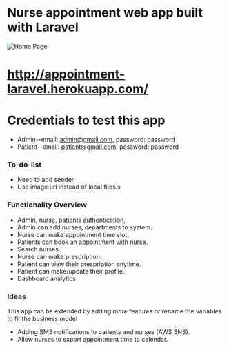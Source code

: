 # Nurse appointment web app built with Laravel

![Home Page](https://github.com/khoadodk/appointment-laravel/blob/master/homepage.PNG)

# http://appointment-laravel.herokuapp.com/

# Credentials to test this app

-   Admin--email: admin@gmail.com, password: password
-   Patient--email: patient@gmail.com, password: password

### To-do-list

-   Need to add seeder
-   Use image url instead of local files.s

### Functionality Overview

-   Admin, nurse, patients authentication,
-   Admin can add nurses, departments to system.
-   Nurse can make appointment time slot.
-   Patients can book an appointment with nurse.
-   Search nurses.
-   Nurse can make prespription.
-   Patient can view their prespription anytime.
-   Patient can make/update their profile.
-   Dashboard analytics.

### Ideas

This app can be extended by adding more features or rename the variables to fit the business model

-   Adding SMS notifications to patients and nurses (AWS SNS).
-   Allow nurses to export appointment time to calendar.
